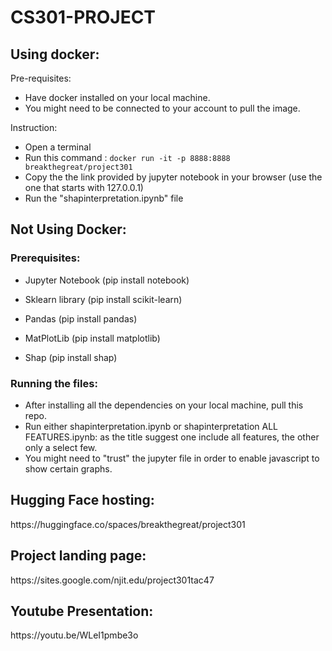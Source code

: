 # CS301-PROJECT
<h2>Using docker:</h2>
Pre-requisites: 

- Have docker installed on your local machine.
- You might need to be connected to your account to pull the image.


Instruction:
- Open a terminal
- Run this command : `docker run -it -p 8888:8888 breakthegreat/project301`
- Copy the the link provided by jupyter notebook in your browser (use the one that starts with 127.0.0.1)
- Run the "shapinterpretation.ipynb" file


<h2>Not Using Docker:</h2>
<h3> Prerequisites:</h3>

- Jupyter Notebook (pip install notebook)
- Sklearn library (pip install scikit-learn)

- Pandas (pip install pandas)

- MatPlotLib (pip install matplotlib)
- Shap (pip install shap)
<h3>Running the files:</h3>

- After installing all the dependencies on your local machine, pull this repo.
- Run either shapinterpretation.ipynb or shapinterpretation ALL FEATURES.ipynb: as the title suggest one include all features, the other only a select few.
- You might need to "trust" the jupyter file in order to enable javascript to show certain graphs.


<h2>Hugging Face hosting:</h2>
https://huggingface.co/spaces/breakthegreat/project301

<h2>Project landing page:</h2>
https://sites.google.com/njit.edu/project301tac47

<h2>Youtube Presentation:</h2>
https://youtu.be/WLeI1pmbe3o
